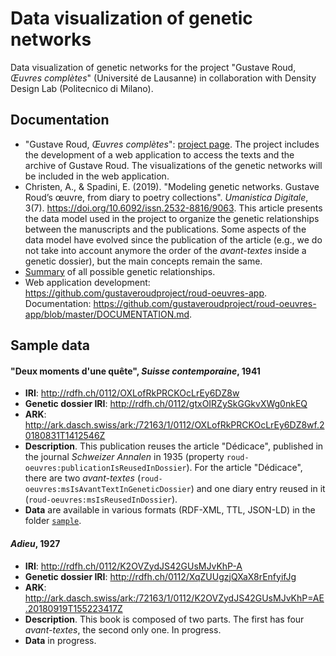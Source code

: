 # Data visualization of genetic networks

Data visualization of genetic networks for the project "Gustave Roud, *Œuvres complètes*" (Université de Lausanne) in collaboration with Density Design Lab (Politecnico di Milano).

## Documentation
- "Gustave Roud, *Œuvres complètes*": [project page](https://www.unil.ch/clsr/home/menuinst/projets-de-recherche/gustave-roud-oeuvres-completes.html). The project includes the development of a web application to access the texts and the archive of Gustave Roud. The visualizations of the genetic networks will be included in the web application.
- Christen, A., & Spadini, E. (2019). "Modeling genetic networks. Gustave Roud’s œuvre, from diary to poetry collections". *Umanistica Digitale*, 3(7). https://doi.org/10.6092/issn.2532-8816/9063. This article presents the data model used in the project to organize the genetic relationships between the manuscripts and the publications. Some aspects of the data model have evolved since the publication of the article (e.g., we do not take into account anymore the order of the *avant-textes* inside a genetic dossier), but the main concepts remain the same.
- [Summary](doc/RoudGenetics.png) of all possible genetic relationships.
- Web application development: https://github.com/gustaveroudproject/roud-oeuvres-app. Documentation: https://github.com/gustaveroudproject/roud-oeuvres-app/blob/master/DOCUMENTATION.md.


## Sample data

#### "Deux moments d'une quête", *Suisse contemporaine*, 1941
- **IRI**: <http://rdfh.ch/0112/OXLofRkPRCKOcLrEy6DZ8w>
- **Genetic dossier IRI**: <http://rdfh.ch/0112/gtxOIRZySkGGkvXWg0nkEQ>
- **ARK**: <http://ark.dasch.swiss/ark:/72163/1/0112/OXLofRkPRCKOcLrEy6DZ8wf.20180831T1412546Z>
- **Description**. This publication reuses the article "Dédicace", published in the journal *Schweizer Annalen* in 1935 (property `roud-oeuvres:publicationIsReusedInDossier`). For the article "Dédicace", there are two *avant-textes* (`roud-oeuvres:msIsAvantTextInGeneticDossier`) and one diary entry reused in it (`roud-oeuvres:msIsReusedInDossier`).
- **Data** are available in various formats (RDF-XML, TTL, JSON-LD) in the folder [`sample`](sample/DeuxMoments_SuisseContemporaine_1941).


#### *Adieu*, 1927
- **IRI**: <http://rdfh.ch/0112/K2OVZydJS42GUsMJvKhP-A>
- **Genetic dossier IRI**: <http://rdfh.ch/0112/XqZUUgzjQXaX8rEnfyifJg>
- **ARK**: <http://ark.dasch.swiss/ark:/72163/1/0112/K2OVZydJS42GUsMJvKhP=AE.20180919T155223417Z>
- **Description**. This book is composed of two parts. The first has four *avant-textes*, the second only one. In progress.
- **Data** in progress.






